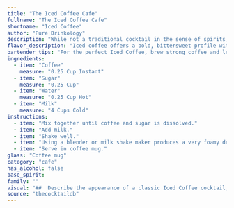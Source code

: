 ```yaml
---
title: "The Iced Coffee Cafe"
fullname: "The Iced Coffee Cafe"
shortname: "Iced Coffee"
author: "Pure Drinkology"
description: "While not a traditional cocktail in the sense of spirits, Iced Coffee is firmly in the Coffee Cocktail family. Its origin is widely debated, but likely emerged from the simple desire to enjoy a chilled coffee drink, particularly in warmer climates. "
flavor_description: "Iced coffee offers a bold, bittersweet profile with a smooth, creamy finish. The coffee's rich, roasted notes are balanced by the sweetness of the sugar, while the water provides a refreshing foundation. The milk adds a touch of velvety texture and a subtle dairy flavor. The overall experience is a cool, invigorating drink that awakens the senses. "
bartender_tips: "For the perfect Iced Coffee, brew strong coffee and let it cool completely. Use a simple syrup (1:1 sugar and water) for sweetness - it dissolves faster than granulated sugar. Chill your milk for a refreshing touch. Shake everything with ice for a frothy top. Garnish with a sprinkle of cinnamon or cocoa powder for an extra kick. "
ingredients:
  - item: "Coffee"
    measure: "0.25 Cup Instant"
  - item: "Sugar"
    measure: "0.25 Cup"
  - item: "Water"
    measure: "0.25 Cup Hot"
  - item: "Milk"
    measure: "4 Cups Cold"
instructions:
  - item: "Mix together until coffee and sugar is dissolved."
  - item: "Add milk."
  - item: "Shake well."
  - item: "Using a blender or milk shake maker produces a very foamy drink."
  - item: "Serve in coffee mug."
glass: "Coffee mug"
category: "cafe"
has_alcohol: false
base_spirit:
family: ""
visual: "##  Describe the appearance of a classic Iced Coffee cocktail, focusing on these aspects:**Overall Appearance:*** **Color:**  What is the dominant color of the drink? Are there any layers or gradients?* **Texture:** Is the drink opaque or translucent? Does it have a frothy head or ice chunks?* **Presentation:** Is the drink served in a specific type of glass?  What about garnishes or decorations?**Visual Details:*** **Coffee:** How dark is the coffee? Is it a strong brew or a lighter roast? Does the color vary in different parts of the drink?* **Milk:**  Is it whole milk, skim milk, or a milk alternative? Does it blend seamlessly with the coffee or create a noticeable layer? * **Ice:**  What type of ice is used? Are there large cubes, crushed ice, or ice shavings?* **Sugar:**  Is the sugar dissolved or are there visible granules? **Additional Information:*** **Temperature:** How cold is the drink? Is it chilled or icy cold? * **Lighting:**  How does the light interact with the drink? Does it sparkle or create shadows? **Example:**A classic Iced Coffee is a refreshing concoction with a deep, rich brown color, slightly lighter at the top due to the addition of milk. It's served in a tall glass with a generous amount of ice that creates a slightly frosted effect on the sides. The coffee itself has a smooth, creamy texture thanks to the addition of milk, with a hint of sweetness that blends seamlessly with the coffee. While the ice melts, the drink remains refreshingly cold, perfect for a hot summer day. "
source: "thecocktaildb"
---
```


